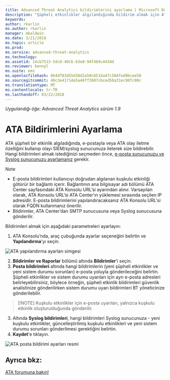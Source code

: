 ```yaml
---
title: Advanced Threat Analytics bildirimlerini ayarlama | Microsoft Docs
description: "Şüpheli etkinlikler algılandığında bildirim almak için ATA uyarıları oluşturma adımları açıklanmaktadır."
keywords: 
author: rkarlin
ms.author: rkarlin
manager: mbaldwin
ms.date: 3/21/2018
ms.topic: article
ms.prod: 
ms.service: advanced-threat-analytics
ms.technology: 
ms.assetid: 14cb7513-5dc8-49cb-b3e0-94f469c443dd
ms.reviewer: bennyl
ms.suite: ems
ms.openlocfilehash: 0b4d783d55d38d2a50c651ba47c584fed8bcee50
ms.sourcegitcommit: 49c3e41714a5a46ff2607cbced50a31ec90fc90c
ms.translationtype: MT
ms.contentlocale: tr-TR
ms.lasthandoff: 03/22/2018
---
```

*Uygulandığı öğe: Advanced Threat Analytics sürüm 1.9*



# <a name="set-ata-notifications"></a>ATA Bildirimlerini Ayarlama
ATA şüpheli bir etkinlik algıladığında, e-postayla veya ATA olay iletme özelliğini kullanıp olayı SIEM/syslog sunucunuza ileterek size bildirebilir. Hangi bildirimleri almak istediğinizi seçmeden önce, [e-posta sunucunuzu ve Syslog sunucunuzu ayarlamanız](setting-syslog-email-server-settings.md) gerekir.

> [!NOTE]
> -   E-posta bildirimleri kullanıcıyı doğrudan algılanan kuşkulu etkinliği götürür bir bağlantı içerir. Bağlantının ana bilgisayar adı bölümü ATA Center sayfasındaki ATA Konsolu URL’si ayarından alınır. Varsayılan olarak, ATA Konsolu URL’si ATA Center’ın yüklemesi sırasında seçilen IP adresidir. E-posta bildirimlerini yapılandıracaksanız ATA Konsolu URL'si olarak FQDN kullanmanız önerilir.
> -   Bildirimler, ATA Center’dan SMTP sunucusuna veya Syslog sunucusuna gönderilir.


Bildirimleri almak için aşağıdaki parametreleri ayarlayın:


1. ATA Konsolu’nda, araç çubuğunda ayarlar seçeneğini belirtin ve **Yapılandırma**’yı seçin.

![ATA yapılandırma ayarları simgesi](media/ATA-config-icon.png)

2. **Bildirimler ve Raporlar** bölümü altında **Bildirimler**’i seçin.
3. **Posta bildirimleri** altında hangi bildirimlerin (yeni şüpheli etkinlikler ve yeni sistem durumu sorunları) e-posta yoluyla gönderileceğini belirtin. Şüpheli etkinlikler ve sistem durumu uyarıları için ayrı e-posta adresleri belirleyebilirsiniz, böylece örneğin, şüpheli etkinlik bildirimleri güvenlik analistinize gönderilirken sistem durumu uyarı bildirimleri BT yöneticinize gönderilebilir.
>   [!NOTE]
>   Kuşkulu etkinlikler için e-posta uyarıları, yalnızca kuşkulu etkinlik oluşturulduğunda gönderilir.
3. Altında **Syslog bildirimleri**, hangi bildirimleri Syslog sunucunuza - yeni kuşkulu etkinlikler, güncelleştirilmiş kuşkulu etkinlikleri ve yeni sistem durumu sorunları gönderilmesi gerektiğini belirtin.
5. **Kaydet**'e tıklayın.

![ATA posta bildirimi ayarları resmi](media/ata-mail-notification-settings.png)




## <a name="see-also"></a>Ayrıca bkz:
[ATA forumuna bakın!](https://social.technet.microsoft.com/Forums/security/home?forum=mata)
